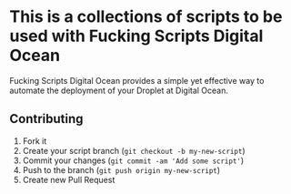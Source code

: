 # This is a collections of scripts to be used with Fucking Scripts Digital Ocean

Fucking Scripts Digital Ocean provides a simple yet effective way to
automate the deployment of your Droplet at Digital Ocean.

## Contributing

1. Fork it
2. Create your script branch (`git checkout -b my-new-script`)
3. Commit your changes (`git commit -am 'Add some script'`)
4. Push to the branch (`git push origin my-new-script`)
5. Create new Pull Request
